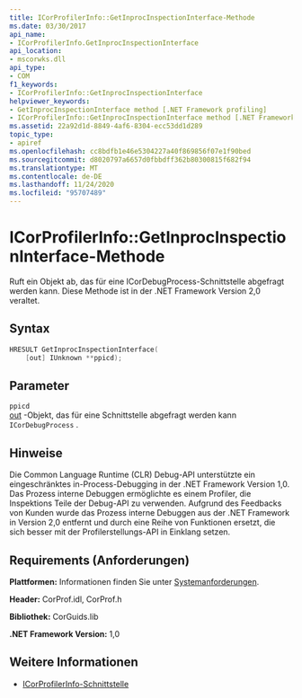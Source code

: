 ```yaml
---
title: ICorProfilerInfo::GetInprocInspectionInterface-Methode
ms.date: 03/30/2017
api_name:
- ICorProfilerInfo.GetInprocInspectionInterface
api_location:
- mscorwks.dll
api_type:
- COM
f1_keywords:
- ICorProfilerInfo::GetInprocInspectionInterface
helpviewer_keywords:
- GetInprocInspectionInterface method [.NET Framework profiling]
- ICorProfilerInfo::GetInprocInspectionInterface method [.NET Framework profiling]
ms.assetid: 22a92d1d-8849-4af6-8304-ecc53dd1d289
topic_type:
- apiref
ms.openlocfilehash: cc8bdfb1e46e5304227a40f869856f07e1f90bed
ms.sourcegitcommit: d8020797a6657d0fbbdff362b80300815f682f94
ms.translationtype: MT
ms.contentlocale: de-DE
ms.lasthandoff: 11/24/2020
ms.locfileid: "95707489"
---
```

# <a name="icorprofilerinfogetinprocinspectioninterface-method"></a>ICorProfilerInfo::GetInprocInspectionInterface-Methode

Ruft ein Objekt ab, das für eine ICorDebugProcess-Schnittstelle abgefragt werden kann. Diese Methode ist in der .NET Framework Version 2,0 veraltet.  
  
## <a name="syntax"></a>Syntax  
  
```cpp  
HRESULT GetInprocInspectionInterface(  
    [out] IUnknown **ppicd);  
```  
  
## <a name="parameters"></a>Parameter  

 `ppicd`  
 [out](/cpp/atl/iunknown) -Objekt, das für eine Schnittstelle abgefragt werden kann `ICorDebugProcess` .  
  
## <a name="remarks"></a>Hinweise  

 Die Common Language Runtime (CLR) Debug-API unterstützte ein eingeschränktes in-Process-Debugging in der .NET Framework Version 1,0. Das Prozess interne Debuggen ermöglichte es einem Profiler, die Inspektions Teile der Debug-API zu verwenden. Aufgrund des Feedbacks von Kunden wurde das Prozess interne Debuggen aus der .NET Framework in Version 2,0 entfernt und durch eine Reihe von Funktionen ersetzt, die sich besser mit der Profilerstellungs-API in Einklang setzen.  
  
## <a name="requirements"></a>Requirements (Anforderungen)  

 **Plattformen:** Informationen finden Sie unter [Systemanforderungen](../../get-started/system-requirements.md).  
  
 **Header:** CorProf.idl, CorProf.h  
  
 **Bibliothek:** CorGuids.lib  
  
 **.NET Framework Version:** 1,0  
  
## <a name="see-also"></a>Weitere Informationen

- [ICorProfilerInfo-Schnittstelle](icorprofilerinfo-interface.md)
